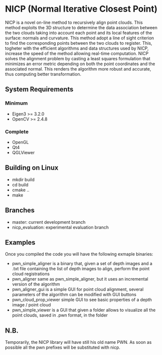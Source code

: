 NICP (Normal Iterative Closest Point)
====

NICP is a novel on-line method to recursively align point clouds. This method 
exploits the 3D structure to determine the data association between the two 
clouds taking into account each point and its local features of the surface: 
normals and curvature.
This method adopt a line of sight criterion to find the corresponding points between 
the two clouds to register. This, togheter with the efficient algorithms and 
data structures used by NICP, increase the speed of the method allowing 
real-time computation.
NICP solves the alignment problem by casting a least squares formulation that 
minimizes an error metric depending on both the point coordinates and the 
associated normal. This renders the algorithm more robust and accurate, thus 
computing better transformation. 

System Requirements
----

### Minimum

- Eigen3 >= 3.2.0
- OpenCV >= 2.4.8 

### Complete

- OpenGL 
- Qt4 
- QGLViewer 

Building on Linux
----

- mkdir build
- cd build
- cmake ..
- make

Branches
----

- master: current development branch
- nicp_evaluation: experimental evaluation branch


Examples
----

Once you compiled the code you will have the following exmaple binaries:
- pwn_simple_aligner is a binary that, given a set of depth images and a .txt file containing the list of depth images to align, perform the point cloud registrations
- pwn_aligner same as pwn_simple_aligner, but it uses an incremental version of the algorithm 
- pwn_aligner_gui is a simple GUI for point cloud alignment, several parameters of the algorithm can be modified with GUI buttons
- pwn_cloud_prop_viewer simple GUI to see basic properties of a depth image / point cloud
- pwn_simple_viewer is a GUI that given a folder allows to visualize all the point clouds, saved in .pwn format, in the folder

N.B.
----

Temporarily, the NICP library will have still his old name PWN. As soon as possible all the pwn prefixes will be substituted with nicp.
